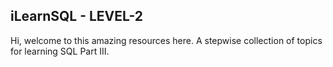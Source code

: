 ## iLearnSQL - LEVEL-2
Hi, welcome to this amazing resources here. A stepwise collection of topics for learning SQL Part III.